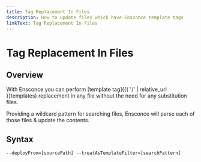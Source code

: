 ```yaml
---
title: Tag Replacement In Files
description: How to update files which have Ensconce template tags
linkText: Tag Replacement In Files
---
```


# Tag Replacement In Files

## Overview

With Ensconce you can perform [template tag]({{ '/' | relative_url }}templates) replacement in any file without the need for any substitution files.

Providing a wildcard pattern for searching files, Ensconce will parse each of those files & update the contents.

## Syntax

`--deployFrom=[sourcePath] --treatAsTemplateFilter=[searchPattern]`
